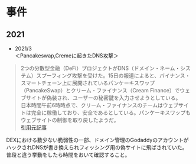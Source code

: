 # 事件

## 2021

- 2021/3  
＜Pancakeswap,Cremeに起きたDNS攻撃＞

>2つの分散型金融（DeFi）プロジェクトがDNS（ドメイン・ネーム・システム）スプーフィング攻撃を受けた。15日の報道によると、バイナンス・スマートチェーン上に展開されているパンケーキスワップ（PancakeSwap）とクリーム・ファイナンス（Cream Finance）でウェブサイトが偽装され、ユーザーの秘密鍵を入力させようとしている。  
>日本時間午前6時時点で、クリーム・ファイナンスのチームはウェブサイトは完全に稼働しており、安全であるとしている。パンケーキスワップもウェブサイトの制御を取り戻したようだ。  
[引用元記事](https://jp.cointelegraph.com/news/phishing-attack-uses-pancakeswap-and-cream-domains-to-steal-money)  

DEXにおける数少ない脆弱性の一部、ドメイン管理のGodaddyのアカウントがハックされDNSが書き換えられフィッシング用の偽サイトに飛ばされていた。
普段と違う挙動をしたら時間をおいて確認すること。

